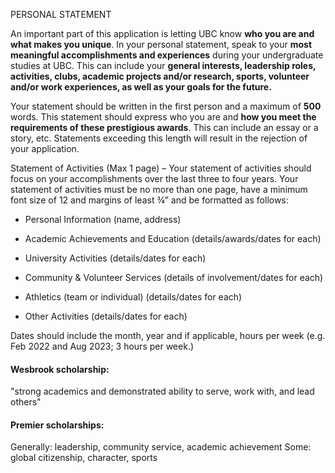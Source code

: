 PERSONAL STATEMENT

An important part of this application is letting UBC know **who you are and what makes you unique**. In your personal statement, speak to your **most meaningful accomplishments and experiences** during your undergraduate studies at UBC. This can include your **general interests, leadership roles, activities, clubs, academic projects and/or research, sports, volunteer and/or work experiences, as well as your goals for the future.** 

Your statement should be written in the first person and a maximum of **500** words. This statement should express who you are and **how you meet the requirements of these prestigious awards**. This can include an essay or a story, etc. Statements exceeding this length will result in the rejection of your application.

  

Statement of Activities (Max 1 page) – Your statement of activities should focus on your accomplishments over the last three to four years. Your statement of activities must be no more than one page, have a minimum font size of 12 and margins of least ¾” and be formatted as follows:

- Personal Information (name, address)
    
- Academic Achievements and Education (details/awards/dates for each)
    
- University Activities (details/dates for each)
    
- Community & Volunteer Services (details of involvement/dates for each)
    
- Athletics (team or individual) (details/dates for each)
    
- Other Activities (details/dates for each)
    

Dates should include the month, year and if applicable, hours per week (e.g. Feb 2022 and Aug 2023; 3 hours per week.)

#### Wesbrook scholarship:

"strong academics and demonstrated ability to serve, work with, and lead others"
#### Premier scholarships:

Generally: leadership, community service, academic achievement
Some: global citizenship, character, sports



